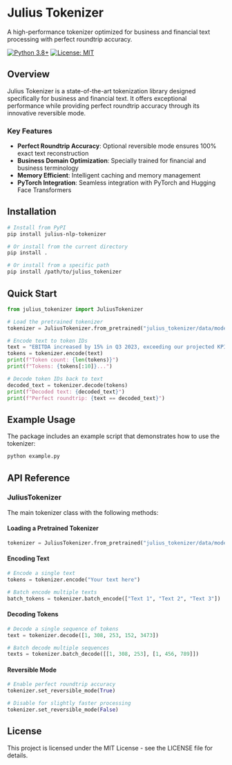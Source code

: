 # Julius Tokenizer

A high-performance tokenizer optimized for business and financial text processing with perfect roundtrip accuracy.

[![Python 3.8+](https://img.shields.io/badge/python-3.8+-blue.svg)](https://www.python.org/downloads/release/python-380/)
[![License: MIT](https://img.shields.io/badge/License-MIT-yellow.svg)](https://opensource.org/licenses/MIT)

## Overview

Julius Tokenizer is a state-of-the-art tokenization library designed specifically for business and financial text. It offers exceptional performance while providing perfect roundtrip accuracy through its innovative reversible mode.

### Key Features

- **Perfect Roundtrip Accuracy**: Optional reversible mode ensures 100% exact text reconstruction
- **Business Domain Optimization**: Specially trained for financial and business terminology
- **Memory Efficient**: Intelligent caching and memory management
- **PyTorch Integration**: Seamless integration with PyTorch and Hugging Face Transformers

## Installation

```bash
# Install from PyPI
pip install julius-nlp-tokenizer

# Or install from the current directory
pip install .

# Or install from a specific path
pip install /path/to/julius_tokenizer
```

## Quick Start

```python
from julius_tokenizer import JuliusTokenizer

# Load the pretrained tokenizer
tokenizer = JuliusTokenizer.from_pretrained("julius_tokenizer/data/models/julius-base")

# Encode text to token IDs
text = "EBITDA increased by 15% in Q3 2023, exceeding our projected KPIs."
tokens = tokenizer.encode(text)
print(f"Token count: {len(tokens)}")
print(f"Tokens: {tokens[:10]}...")

# Decode token IDs back to text
decoded_text = tokenizer.decode(tokens)
print(f"Decoded text: {decoded_text}")
print(f"Perfect roundtrip: {text == decoded_text}")
```

## Example Usage

The package includes an example script that demonstrates how to use the tokenizer:

```bash
python example.py
```

## API Reference

### JuliusTokenizer

The main tokenizer class with the following methods:

#### Loading a Pretrained Tokenizer

```python
tokenizer = JuliusTokenizer.from_pretrained("julius_tokenizer/data/models/julius-base")
```

#### Encoding Text

```python
# Encode a single text
tokens = tokenizer.encode("Your text here")

# Batch encode multiple texts
batch_tokens = tokenizer.batch_encode(["Text 1", "Text 2", "Text 3"])
```

#### Decoding Tokens

```python
# Decode a single sequence of tokens
text = tokenizer.decode([1, 308, 253, 152, 3473])

# Batch decode multiple sequences
texts = tokenizer.batch_decode([[1, 308, 253], [1, 456, 789]])
```

#### Reversible Mode

```python
# Enable perfect roundtrip accuracy
tokenizer.set_reversible_mode(True)

# Disable for slightly faster processing
tokenizer.set_reversible_mode(False)
```

## License

This project is licensed under the MIT License - see the LICENSE file for details. 
